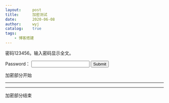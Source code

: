 ```yaml
---
layout:		post
title:		加密测试
date:		2020-06-08
author:		wyj
catalog:	true
tags:
    - 博客搭建
---
```


密码123456。输入密码显示全文。

<script src="/js/des.min.js"></script>
<script src="/js/sha1.min.js"></script>
<label>Password：</label>
<input type="passwd" id="pass" />
<button onclick="submit()">Submit</button>
<span class="text-danger show" id="help-password"></span>

加密部分开始

------

<div id="result"></div>

------
加密部分结束

<script>
const len=274;
const article="uIAKaxcyWcMehXhbmkMm809gqnqj5RO9+KIx1tmDx/H0wkx4s3Ge1uryHGIbGH6PaqjXieYil7vVrd75C1rUkFnQ9DnrlJ+rjecyzifrVXzK+sul3vqGf3uYNckO6Mj5/91MOcH3pL+pQnNXBJSYXI0jXdh2ymtE/lQuRPxpdssHCtMTGWB2iz0hmk21XnUjk5Q3k5qOLlFwMx4c+9BSlZWqbtM/5YfNvIEkNqrjuoH6yO1Zw4MZojJPq8z/oHOyghSos5ueip1XOCh/84vsAwX2WMJzSKKxbU4PbLQBdn1E0RuZR11hlb3CHa97nkjgvq9b1jvpiDV3UnJFpRATp56BksH4VK2GgdlA7joE4rE4snDD+VTxCg==";
function submit(){
	let pw=$("#pass").val();
	if(hex_sha1(pw+"snzakioi")==="260f712ab9fc2115332b3c81c616f750d8f1ebcf"){
		let D=atob(article),
			E=des(pw,D,0,0,0,0).substr(0,len);
		$("#result").html(decodeURIComponent(E));
		MathJax.Hub.Queue(["Typeset",MathJax.Hub]);
		syntax_highlight();
	}else{
		$("#help-password").text("Password Error!");
		$("#pass").val("");
	}
}
$(()=>{$("#pass")[0].onkeydown=e=>{
	e.which==13 || e.keyCode==13 ? submit() : $("#help-password").text("");
}});
$(()=>{$("#pass")[0].focus();});
</script>
